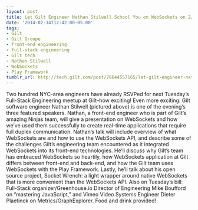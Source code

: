 ```yaml
---
layout: post
title: Let Gilt Engineer Nathan Stilwell School You on WebSockets on 2/18
date: '2014-02-14T12:42:00-05:00'
tags:
- Gilt
- Gilt Groupe
- front-end engineering
- full-stack engineering
- Gilt tech
- Nathan Stilwell
- WebSockets
- Play Framework
tumblr_url: http://tech.gilt.com/post/76644557165/let-gilt-engineer-nathan-stilwell-school-you-on
---
```


Two hundred NYC-area engineers have already RSVPed for next Tuesday’s Full-Stack Engineering meetup at Gilt–how exciting! Even more exciting: Gilt software engineer Nathan Stilwell (pictured above) is one of the evening’s three featured speakers.
Nathan, a front-end engineer who is part of Gilt’s amazing Ninjas team, will give a presentation on WebSockets and how we’ve used them successfully to create real-time applications that require full duplex communication. Nathan’s talk will include overview of what WebSockets are and how to use the WebSockets API, and describe some of the challenges Gilt’s engineering team encountered as it integrated WebSockets into its front-end technologies. He’ll discuss why Gilt’s team has embraced WebSockets so heartily, how WebSockets application at Gilt differs between front-end and back-end, and how the Gilt team uses WebSockets with the Play Framework. Lastly, he’ll talk about his open source project, Socket Wrench: a light wrapper around native WebSockets that is more convenient than the WebSockets API.
Also on Tuesday’s bill: Full-Stack organizer/Greenhouse.io Director of Engineering Mike Boufford on “mastering JavaScript,” and Vimeo Video Systems Engineer Dieter Plaetinck on Metrics/GraphExplorer. Food and drink provided!
